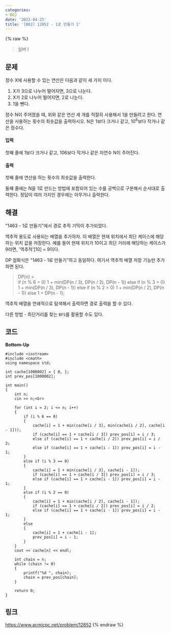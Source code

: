 ```yaml
---
categories:
- BOJ
date: '2022-04-25'
title: '[BOJ] 12852 - 1로 만들기 2'
---
```


{% raw %}
>실버 I

## 문제
정수 X에 사용할 수 있는 연산은 다음과 같이 세 가지 이다.

1.  X가 3으로 나누어 떨어지면, 3으로 나눈다.
2.  X가 2로 나누어 떨어지면, 2로 나눈다.
3.  1을 뺀다.

정수 N이 주어졌을 때, 위와 같은 연산 세 개를 적절히 사용해서 1을 만들려고 한다. 연산을 사용하는 횟수의 최솟값을 출력하시오. N은 1보다 크거나 같고, 10<sup>6</sup>보다 작거나 같은 정수다.

#### 입력
첫째 줄에 1보다 크거나 같고, 106보다 작거나 같은 자연수 N이 주어진다.

#### 출력
첫째 줄에 연산을 하는 횟수의 최솟값을 출력한다.

둘째 줄에는 N을 1로 만드는 방법에 포함되어 있는 수를 공백으로 구분해서 순서대로 출력한다. 정답이 여러 가지인 경우에는 아무거나 출력한다.

##  해결
"1463 - 1로 만들기"에서 경로 추적 기믹이 추가되었다.

역추적 용도로 사용되는 배열을 추가하자. 이 배열은 현재 위치에서 최단 케이스에 해당하는 위치 값을 저장한다. 예를 들어 현재 위치가 10이고 최단 거리에 해당하는 케이스가 9라면, '역추적'[10] = 9이다.

DP 점화식은 "1463 - 1로 만들기"하고 동일하다. 여기서 역추적 배열 저장 기능만 추가하면 된다.
> DP(n) = <br>
>	if (n % 6 = 0) 1 + min(DP(n / 3), DP(n / 2), DP(n - 1))
>	else if (n % 3 = 0) 1 + min(DP(n / 3), DP(n - 1))
>	else if (n % 2 = 0) 1 + min(DP(n / 2), DP(n - 1))
>	else 1 + DP(n - 1);

역추적 배열을 연쇄적으로 탐색해서 출력하면 경로 출력을 할 수 있다.

다른 방법 - 최단거리를 찾는 `BFS`를 활용할 수도 있다.

## 코드
**Bottom-Up**
```
#include <iostream>
#include <cmath>
using namespace std;

int cache[1000002] = { 0, };
int prev_pos[1000002];

int main()
{
	int n;
	cin >> n;<br>

	for (int i = 2; i <= n; i++)
	{
		if (i % 6 == 0)
		{
			cache[i] = 1 + min(cache[i / 3], min(cache[i / 2], cache[i - 1]));
			if (cache[i] == 1 + cache[i / 3]) prev_pos[i] = i / 3;
			else if (cache[i] == 1 + cache[i / 2]) prev_pos[i] = i / 2;
			else if (cache[i] == 1 + cache[i - 1]) prev_pos[i] = i - 1;
		}
		else if (i % 3 == 0)
		{
			cache[i] = 1 + min(cache[i / 3], cache[i - 1]);
			if (cache[i] == 1 + cache[i / 3]) prev_pos[i] = i / 3;
			else if (cache[i] == 1 + cache[i - 1]) prev_pos[i] = i - 1;
		}
		else if (i % 2 == 0)
		{
			cache[i] = 1 + min(cache[i / 2], cache[i - 1]);
			if (cache[i] == 1 + cache[i / 2]) prev_pos[i] = i / 2;
			else if (cache[i] == 1 + cache[i - 1]) prev_pos[i] = i - 1;
		}
		else
		{
			cache[i] = 1 + cache[i - 1];
			prev_pos[i] = i - 1;
		}
	}
	cout << cache[n] << endl;

	int chain = n;
	while (chain != 0)
	{
		printf("%d ", chain);
		chain = prev_pos[chain];
	}

	return 0;
}
```

## 링크
https://www.acmicpc.net/problem/12852
{% endraw %}